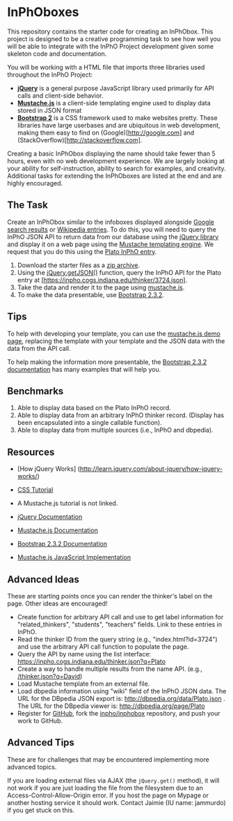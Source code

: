 InPhOboxes
==============

This repository contains the starter code for creating an InPhObox. This project
is designed to be a creative programming task to see how well you will be able
to integrate with the InPhO Project development given some skeleton code and
documentation. 

You will be working with a HTML file that imports three libraries used
throughout the InPhO Project: 
*   **[jQuery](http://jquery.com)** is a
general purpose JavaScript library used primarily for API calls and client-side
behavior. 
*   **[Mustache.js](http://mustache.github.io/)** is a client-side templating engine used to display data
stored in JSON format
*   **[Bootstrap 2](http://getbootstrap.com/2.3.2/)** is a CSS framework used to make websites
pretty. 
These libraries have large userbases and are ubiquitous in web development,
making them easy to find on (Google)[http://google.com] and
(StackOverflow)[http://stackoverflow.com].

Creating a basic InPhObox displaying the name should take fewer than 5 hours,
even with no web development experience. We are largely looking at your ability
for self-instruction, ability to search for examples, and creativity. Additional
tasks for extending the InPhOboxes are listed at the end and are highly
encouraged.

The Task
-----------
Create an InPhObox similar to the infoboxes displayed alongside [Google search
results](https://www.google.com/search?q=plato) or [Wikipedia
entries](http://en.wikipedia.org/wiki/Plato). To do this, you will need to query
the InPhO JSON API to return data from our database using the [jQuery
library](http://jquery.com/) and display it on a web page using the [Mustache 
templating engine](http://mustache.github.io/). We request that you do this
using the [Plato InPhO entry](https://inpho.cogs.indiana.edu/thinker/3724).

1.  Download the starter files as a [zip archive](https://github.com/inpho/inphobox/archive/master.zip).
2.  Using the [jQuery.getJSON()](http://api.jquery.com/jQuery.getJSON/)
function, query the InPhO API for the Plato entry at 
[https://inpho.cogs.indiana.edu/thinker/3724.json].
3.  Take the data and render it to the page using 
[mustache.js](http://mustache.github.io/mustache.5.html).
4.  To make the data presentable, use [Bootstrap 2.3.2](http://getbootstrap.com/2.3.2/index.html).

Tips
------
To help with developing your template, you can use the [mustache.js demo
page](http://mustache.github.io/#demo), replacing the template with your
template and the JSON data with the data from the API call.

To help making the information more presentable, the
[Bootstrap 2.3.2 documentation](http://getbootstrap.com/2.3.2/)
has many examples that will help you.


Benchmarks
------------
1.  Able to display data based on the Plato InPhO record.
2.  Able to display data from an arbitrary InPhO thinker record. 
(Display has been encapsulated into a single callable function).
3.  Able to display data from multiple sources (i.e., InPhO and dbpedia).

Resources
-----------
*   [How jQuery Works] (http://learn.jquery.com/about-jquery/how-jquery-works/)
*   [CSS Tutorial](http://learn.shayhowe.com/html-css/)
*   A Mustache.js tutorial is not linked.

*   [jQuery Documentation](http://api.jquery.com/)
*   [Mustache.js Documentation](http://mustache.github.io/mustache.5.html)
*   [Bootstrap 2.3.2 Documentation](http://getbootstrap.com/2.3.2/)

*   [Mustache.js JavaScript Implementation](https://github.com/janl/mustache.js)

Advanced Ideas
----------------
These are starting points once you can render the thinker's label on the page.
Other ideas are encouraged!

*   Create function for arbitrary API call and use to 
    get label information for "related_thinkers", "students", 
    "teachers" fields. Link to these entries in InPhO.
*   Read the thinker ID from the query string (e.g., "index.html?id=3724") and
    use the arbitrary API call function to populate the page.
*   Query the API by name using the list interface:
    https://inpho.cogs.indiana.edu/thinker.json?q=Plato
*   Create a way to handle multiple results from the name API. (e.g., [/thinker.json?q=David](https://inpho.cogs.indiana.edu/thinker.json?q=David))
*   Load Mustache template from an external file.
*   Load dbpedia information using "wiki" field of the InPhO JSON data. 
    The URL for the DBpedia JSON export is: http://dbpedia.org/data/Plato.json . 
    The URL for the DBpedia viewer is: http://dbpedia.org/page/Plato
*   Register for [GitHub](http://github.com), fork the
    [inpho/inphobox](http://github.com/inpho/inphobox) repository, and push your
    work to GitHub.

Advanced Tips
---------------
These are for challenges that may be encountered implementing more advanced
topics.

If you are loading external files via AJAX (the `jQuery.get()` 
method), it will not work if you are just loading the file from the filesystem
due to an Access-Control-Allow-Origin error. If you host the page on Mypage
or another hosting service it should work. Contact Jaimie (IU name: jammurdo) 
if you get stuck on this.
